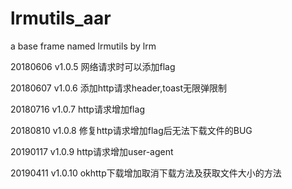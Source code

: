 # lrmutils_aar
a base frame named lrmutils by lrm


20180606 v1.0.5 网络请求时可以添加flag

20180607 v1.0.6 添加http请求header,toast无限弹限制

20180716 v1.0.7 http请求增加flag

20180810 v1.0.8 修复http请求增加flag后无法下载文件的BUG

20190117 v1.0.9 http请求增加user-agent

20190411 v1.0.10 okhttp下载增加取消下载方法及获取文件大小的方法
